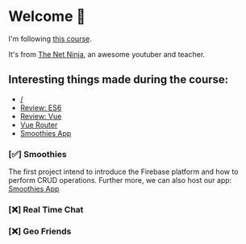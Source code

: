 # Welcome :green_apple:

I'm following [this course](https://www.udemy.com/build-web-apps-with-vuejs-firebase/).

It's from [The Net Ninja](https://www.thenetninja.co.uk/), an awesome youtuber and teacher.


## Interesting things made during the course:
-  [/](https://github.com/kammradt/udemy-vuejs-firebase/tree/master)
-  [Review: ES6](https://github.com/kammradt/udemy-vuejs-firebase/tree/master/basic-review-es6)
-  [Review: Vue](https://github.com/kammradt/udemy-vuejs-firebase/tree/master/basic-review-vue)
-  [Vue Router](https://github.com/kammradt/udemy-vuejs-firebase/tree/master/learning-routing)
-  [Smoothies App](https://github.com/kammradt/udemy-vuejs-firebase/tree/master/smoothies-dashboard)

### [:white_check_mark:] Smoothies
The first project intend to introduce the Firebase platform and how to perform CRUD operations. Further more, we can also host our app: [Smoothies App](https://smoothies-dashboard.firebaseapp.com/#/)

### [:x:] Real Time Chat
### [:x:] Geo Friends